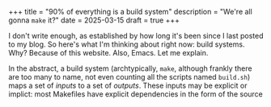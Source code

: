 +++
title = "90% of everything is a build system"
description = "We're all gonna `make` it?"
date = 2025-03-15
draft = true
+++

I don't write enough, as established by how long it's been since I last posted
to my blog. So here's what I'm thinking about right now: build systems. Why?
Because of this website. Also, Emacs. Let me explain.

In the abstract, a build system (archtypically, `make`, although frankly there
are too many to name, not even counting all the scripts named `build.sh`) maps a
set of *inputs* to a set of *outputs*. These inputs may be explicit or implict:
most Makefiles have explicit dependencies in the form of the source
